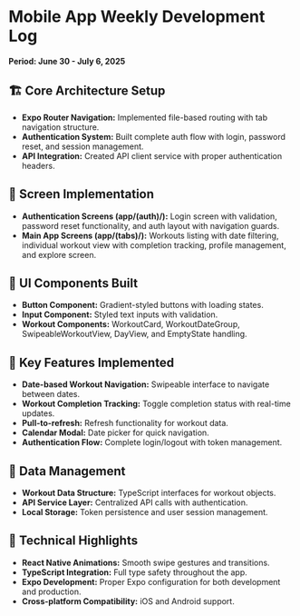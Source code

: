 # Mobile App Weekly Development Log
**Period: June 30 - July 6, 2025**

## 🏗️ Core Architecture Setup
- **Expo Router Navigation:** Implemented file-based routing with tab navigation structure.
- **Authentication System:** Built complete auth flow with login, password reset, and session management.
- **API Integration:** Created API client service with proper authentication headers.

## 📱 Screen Implementation
- **Authentication Screens (app/(auth)/):** Login screen with validation, password reset functionality, and auth layout with navigation guards.
- **Main App Screens (app/(tabs)/):** Workouts listing with date filtering, individual workout view with completion tracking, profile management, and explore screen.

## 🎨 UI Components Built
- **Button Component:** Gradient-styled buttons with loading states.
- **Input Component:** Styled text inputs with validation.
- **Workout Components:** WorkoutCard, WorkoutDateGroup, SwipeableWorkoutView, DayView, and EmptyState handling.

## 🔧 Key Features Implemented
- **Date-based Workout Navigation:** Swipeable interface to navigate between dates.
- **Workout Completion Tracking:** Toggle completion status with real-time updates.
- **Pull-to-refresh:** Refresh functionality for workout data.
- **Calendar Modal:** Date picker for quick navigation.
- **Authentication Flow:** Complete login/logout with token management.

## 🎯 Data Management
- **Workout Data Structure:** TypeScript interfaces for workout objects.
- **API Service Layer:** Centralized API calls with authentication.
- **Local Storage:** Token persistence and user session management.

## 🚀 Technical Highlights
- **React Native Animations:** Smooth swipe gestures and transitions.
- **TypeScript Integration:** Full type safety throughout the app.
- **Expo Development:** Proper Expo configuration for both development and production.
- **Cross-platform Compatibility:** iOS and Android support.
